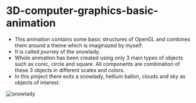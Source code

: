 # 3D-computer-graphics-basic-animation

- This animation contains some basic structures of OpenGL and combines them around a theme which is imaginazed by myself. 
- It is called journey of the snowlady.
- Whole animation has been created using only 3 main types of objects such as conic, circle and square. All components are combination of these 3 objects in different scales and colors.
- In this project there exits a snowlady, hellium ballon, clouds and sky as objects of interest. 

![snowlady]()
